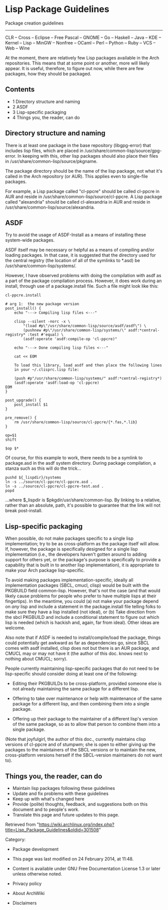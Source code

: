 Lisp Package Guidelines
=======================

Package creation guidelines

* * * * *

CLR – Cross – Eclipse – Free Pascal – GNOME – Go – Haskell – Java – KDE
– Kernel – Lisp – MinGW – Nonfree – OCaml – Perl – Python – Ruby – VCS –
Web – Wine

At the moment, there are relatively few Lisp packages available in the
Arch repositories. This means that at some point or another, more will
likely appear. It is useful, therefore, to figure out now, while there
are few packages, how they should be packaged.

Contents
--------

-   1 Directory structure and naming
-   2 ASDF
-   3 Lisp-specific packaging
-   4 Things you, the reader, can do

Directory structure and naming
------------------------------

There is at least one package in the base repository (libgpg-error) that
includes lisp files, which are placed in
/usr/share/common-lisp/source/gpg-error. In keeping with this, other
lisp packages should also place their files in
/usr/share/common-lisp/source/pkgname.

The package directory should be the name of the lisp package, not what
it's called in the Arch repository (or AUR). This applies even to
single-file packages.

For example, a Lisp package called "cl-ppcre" should be called cl-ppcre
in AUR and reside in /usr/share/common-lisp/source/cl-ppcre. A Lisp
package called "alexandria" should be called cl-alexandria in AUR and
reside in /usr/share/common-lisp/source/alexandria.

ASDF
----

Try to avoid the usage of ASDF-Install as a means of installing these
system-wide packages.

ASDF itself may be necessary or helpful as a means of compiling and/or
loading packages. In that case, it is suggested that the directory used
for the central registry (the location of all of the symlinks to *.asd)
be /usr/share/common-lisp/systems/.

However, I have observed problems with doing the compilation with asdf
as a part of the package compilation process. However, it does work
during an install, through use of a package.install file. Such a file
might look like this:

    cl-ppcre.install

    # arg 1:  the new package version
    post_install() {
        echo "---> Compiling lisp files <---"

        clisp --silent -norc -x \
            "(load #p\"/usr/share/common-lisp/source/asdf/asdf\") \
            (pushnew #p\"/usr/share/common-lisp/systems/\" asdf:*central-registry* :test #'equal) \
            (asdf:operate 'asdf:compile-op 'cl-ppcre)"

        echo "---> Done compiling lisp files <---"

        cat << EOM

        To load this library, load asdf and then place the following lines
        in your ~/.clisprc.lisp file:

        (push #p"/usr/share/common-lisp/systems/" asdf:*central-registry*)
        (asdf:operate 'asdf:load-op 'cl-ppcre)
    EOM
    }

    post_upgrade() {
        post_install $1
    }

    pre_remove() {
        rm /usr/share/common-lisp/source/cl-ppcre/{*.fas,*.lib}
    }

    op=$1
    shift

    $op $*

Of course, for this example to work, there needs to be a symlink to
package.asd in the asdf system directory. During package compilation, a
stanza such as this will do the trick...

    pushd ${_lispdir}/systems
    ln -s ../source/cl-ppcre/cl-ppcre.asd .
    ln -s ../source/cl-ppcre/cl-ppcre-test.asd .
    popd

...where $_lispdir is $pkgdir/usr/share/common-lisp. By linking to a
relative, rather than an absolute, path, it's possible to guarantee that
the link will not break post-install.

Lisp-specific packaging
-----------------------

When possible, do not make packages specific to a single lisp
implementation; try to be as cross-platform as the package itself will
allow. If, however, the package is specifically designed for a single
lisp implementation (i.e., the developers haven't gotten around to
adding support for others yet, or the package's purpose is specifically
to provide a capability that is built in to another lisp
implementation), it is appropriate to make your Arch package
lisp-specific.

To avoid making packages implementation-specific, ideally all
implementation packages (SBCL, cmucl, clisp) would be built with the
PKGBUILD field common-lisp. However, that's not the case (and that would
likely cause problems for people who prefer to have multiple lisps at
their fingertips). In the meantime, you could (a) not make your package
depend on *any* lisp and include a statement in the package.install file
telling folks to make sure they have a lisp installed (not ideal), or
(b) Take direction from the sbcl PKGBUILD and include a conditional
statement to figure out which lisp is needed (which is hackish and,
again, far from ideal). Other ideas are welcome.

Also note that if ASDF is needed to install/compile/load the package,
things could potentially get awkward as far as dependencies go, since
SBCL comes with asdf installed, clisp does not but there is an AUR
package, and CMUCL may or may not have it (the author of this doc. knows
next to nothing about CMUCL; sorry).

People currently maintaining lisp-specific packages that do not need to
be lisp-specific should consider doing at least one of the following:

-   Editing their PKGBUILDs to be cross-platform, provided someone else
    is not already maintaining the same package for a different lisp.

-   Offering to take over maintenance or help with maintenance of the
    same package for a different lisp, and then combining them into a
    single package.

-   Offering up their package to the maintainer of a different lisp's
    version of the same package, so as to allow that person to combine
    them into a single package.

(Note that joyfulgirl, the author of this doc., currently maintains
clisp versions of cl-ppcre and of stumpwm; she is open to either giving
up the packages to the maintainers of the SBCL versions or to maintain
the new, cross-platform versions herself if the SBCL-version maintainers
do not want to).

Things you, the reader, can do
------------------------------

-   Maintain lisp packages following these guidelines
-   Update and fix problems with these guidelines
-   Keep up with what's changed here
-   Provide (polite) thoughts, feedback, and suggestions both on this
    document and to people's work.
-   Translate this page and future updates to this page.

Retrieved from
"https://wiki.archlinux.org/index.php?title=Lisp_Package_Guidelines&oldid=301508"

Category:

-   Package development

-   This page was last modified on 24 February 2014, at 11:48.
-   Content is available under GNU Free Documentation License 1.3 or
    later unless otherwise noted.
-   Privacy policy
-   About ArchWiki
-   Disclaimers
